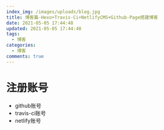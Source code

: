 ```yaml
---
index_img: /images/uploads/blog.jpg
title: 博客篇-Hexo+Travis-Ci+NetlifyCMS+Github-Page搭建博客
date: 2021-05-05 17:44:48
updated: 2021-05-05 17:44:48
tags:
  - 博客
categories:
  - 博客
comments: true
---
```

# 注册账号
- github账号
- travis-ci账号
- netlify账号